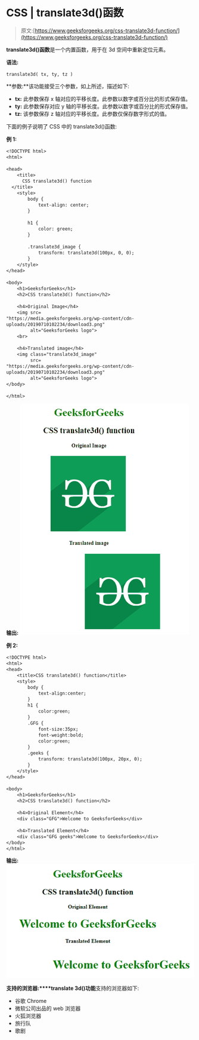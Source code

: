 # CSS | translate3d()函数

> 原文:[https://www.geeksforgeeks.org/css-translate3d-function/](https://www.geeksforgeeks.org/css-translate3d-function/)

**translate3d()函数**是一个内置函数，用于在 3d 空间中重新定位元素。

**语法:**

```
translate3d( tx, ty, tz )
```

**参数:**该功能接受三个参数，如上所述，描述如下:

*   **tx:** 此参数保存 x 轴对应的平移长度。此参数以数字或百分比的形式保存值。
*   **ty:** 此参数保存对应 y 轴的平移长度。此参数以数字或百分比的形式保存值。
*   **tz:** 该参数保存 z 轴对应的平移长度。此参数仅保存数字形式的值。

下面的例子说明了 CSS 中的 translate3d()函数:

**例 1:**

```
<!DOCTYPE html>
<html>

<head>
    <title>
      CSS translate3d() function
  </title>
    <style>
        body {
            text-align: center;
        }

        h1 {
            color: green;
        }

        .translate3d_image {
            transform: translate3d(100px, 0, 0);
        }
    </style>
</head>

<body>
    <h1>GeeksforGeeks</h1>
    <h2>CSS translate3d() function</h2>

    <h4>Original Image</h4>
    <img src=
"https://media.geeksforgeeks.org/wp-content/cdn-uploads/20190710102234/download3.png" 
         alt="GeeksforGeeks logo">
    <br>

    <h4>Translated image</h4>
    <img class="translate3d_image" 
         src=
"https://media.geeksforgeeks.org/wp-content/cdn-uploads/20190710102234/download3.png" 
         alt="GeeksforGeeks logo">
</body>

</html>
```

**输出:**
![](img/5014aa7bede1f1b24ea82a4e8b61eaee.png)

**例 2:**

```
<!DOCTYPE html> 
<html> 
<head> 
    <title>CSS translate3d() function</title> 
    <style> 
        body {
            text-align:center;
        }
        h1 {
            color:green;
        }
        .GFG {
            font-size:35px;
            font-weight:bold;
            color:green;
        }
        .geeks {
            transform: translate3d(100px, 20px, 0);
        }
    </style> 
</head> 

<body> 
    <h1>GeeksforGeeks</h1>
    <h2>CSS translate3d() function</h2>

    <h4>Original Element</h4>
    <div class="GFG">Welcome to GeeksforGeeks</div>

    <h4>Translated Element</h4>
    <div class="GFG geeks">Welcome to GeeksforGeeks</div> 
</body> 
</html>
```

**输出:**
![](img/303818535367e1c982cce59e97c645a9.png)

**支持的浏览器:****translate 3d()功能**支持的浏览器如下:

*   谷歌 Chrome
*   微软公司出品的 web 浏览器
*   火狐浏览器
*   旅行队
*   歌剧